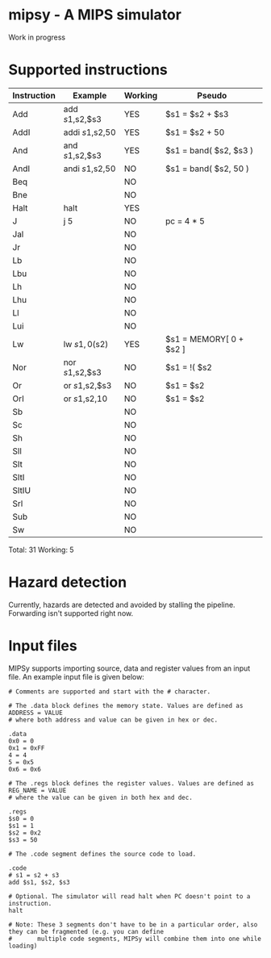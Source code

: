 # mipsy - A MIPS simulator

Work in progress

# Supported instructions

Instruction |      Example     | Working |    Pseudo   
------------|------------------|---------|--------------
Add         |  add $s1,$s2,$s3 |   YES   |  $s1 = $s2 + $s3
AddI        |  addi $s1,$s2,50 |   YES   |  $s1 = $s2 + 50           
And         |  and $s1,$s2,$s3 |   YES   |  $s1 = band( $s2, $s3 )           
AndI        |  andi $s1,$s2,50 |   NO    |  $s1 = band( $s2, 50 )
Beq         |                  |   NO    |             
Bne         |                  |   NO    |             
Halt        |  halt            |   YES   |             
J           |  j 5             |   NO    |  pc = 4 * 5
Jal         |                  |   NO    |             
Jr          |                  |   NO    |             
Lb          |                  |   NO    |             
Lbu         |                  |   NO    |             
Lh          |                  |   NO    |             
Lhu         |                  |   NO    |             
Ll          |                  |   NO    |             
Lui         |                  |   NO    |             
Lw          |  lw $s1, 0($s2)  |   YES   |  $s1 = MEMORY[ 0 + $s2 ]           
Nor         |  nor $s1,$s2,$s3 |   NO    |  $s1 = !( $s2 | $s3 )
Or          |   or $s1,$s2,$s3 |   NO    |  $s1 = $s2 | $s3            
OrI         |   or $s1,$s2,10  |   NO    |  $s1 = $s2 | 10
Sb          |                  |   NO    |             
Sc          |                  |   NO    |             
Sh          |                  |   NO    |             
Sll         |                  |   NO    |             
Slt         |                  |   NO    |             
SltI        |                  |   NO    |             
SltIU       |                  |   NO    |             
Srl         |                  |   NO    |             
Sub         |                  |   NO    |             
Sw          |                  |   NO    |             

Total:   31
Working: 5

# Hazard detection

Currently, hazards are detected and avoided by stalling the pipeline. 
Forwarding isn't supported right now.


# Input files 

MIPSy supports importing source, data and register values from an input file. 
An example input file is given below:

```
# Comments are supported and start with the # character.

# The .data block defines the memory state. Values are defined as ADDRESS = VALUE 
# where both address and value can be given in hex or dec.

.data
0x0 = 0
0x1 = 0xFF
4 = 4
5 = 0x5
0x6 = 0x6

# The .regs block defines the register values. Values are defined as REG_NAME = VALUE 
# where the value can be given in both hex and dec.

.regs
$s0 = 0
$s1 = 1
$s2 = 0x2
$s3 = 50

# The .code segment defines the source code to load.

.code
# s1 = s2 + s3
add $s1, $s2, $s3

# Optional. The simulator will read halt when PC doesn't point to a instruction.
halt 

# Note: These 3 segments don't have to be in a particular order, also they can be fragmented (e.g. you can define
#       multiple code segments, MIPSy will combine them into one while loading)
```

